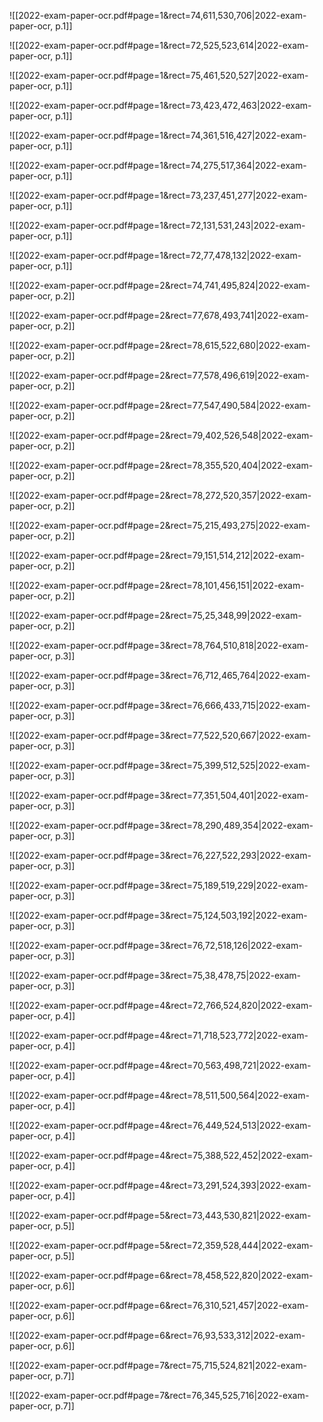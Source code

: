 ![[2022-exam-paper-ocr.pdf#page=1&rect=74,611,530,706|2022-exam-paper-ocr, p.1]]



![[2022-exam-paper-ocr.pdf#page=1&rect=72,525,523,614|2022-exam-paper-ocr, p.1]]



![[2022-exam-paper-ocr.pdf#page=1&rect=75,461,520,527|2022-exam-paper-ocr, p.1]]



![[2022-exam-paper-ocr.pdf#page=1&rect=73,423,472,463|2022-exam-paper-ocr, p.1]]



![[2022-exam-paper-ocr.pdf#page=1&rect=74,361,516,427|2022-exam-paper-ocr, p.1]]



![[2022-exam-paper-ocr.pdf#page=1&rect=74,275,517,364|2022-exam-paper-ocr, p.1]]



![[2022-exam-paper-ocr.pdf#page=1&rect=73,237,451,277|2022-exam-paper-ocr, p.1]]



![[2022-exam-paper-ocr.pdf#page=1&rect=72,131,531,243|2022-exam-paper-ocr, p.1]]



![[2022-exam-paper-ocr.pdf#page=1&rect=72,77,478,132|2022-exam-paper-ocr, p.1]]



![[2022-exam-paper-ocr.pdf#page=2&rect=74,741,495,824|2022-exam-paper-ocr, p.2]]



![[2022-exam-paper-ocr.pdf#page=2&rect=77,678,493,741|2022-exam-paper-ocr, p.2]]



![[2022-exam-paper-ocr.pdf#page=2&rect=78,615,522,680|2022-exam-paper-ocr, p.2]]



![[2022-exam-paper-ocr.pdf#page=2&rect=77,578,496,619|2022-exam-paper-ocr, p.2]]



![[2022-exam-paper-ocr.pdf#page=2&rect=77,547,490,584|2022-exam-paper-ocr, p.2]]



![[2022-exam-paper-ocr.pdf#page=2&rect=79,402,526,548|2022-exam-paper-ocr, p.2]]





![[2022-exam-paper-ocr.pdf#page=2&rect=78,355,520,404|2022-exam-paper-ocr, p.2]]



![[2022-exam-paper-ocr.pdf#page=2&rect=78,272,520,357|2022-exam-paper-ocr, p.2]]



![[2022-exam-paper-ocr.pdf#page=2&rect=75,215,493,275|2022-exam-paper-ocr, p.2]]



![[2022-exam-paper-ocr.pdf#page=2&rect=79,151,514,212|2022-exam-paper-ocr, p.2]]



![[2022-exam-paper-ocr.pdf#page=2&rect=78,101,456,151|2022-exam-paper-ocr, p.2]]



![[2022-exam-paper-ocr.pdf#page=2&rect=75,25,348,99|2022-exam-paper-ocr, p.2]]



![[2022-exam-paper-ocr.pdf#page=3&rect=78,764,510,818|2022-exam-paper-ocr, p.3]]



![[2022-exam-paper-ocr.pdf#page=3&rect=76,712,465,764|2022-exam-paper-ocr, p.3]]



![[2022-exam-paper-ocr.pdf#page=3&rect=76,666,433,715|2022-exam-paper-ocr, p.3]]



![[2022-exam-paper-ocr.pdf#page=3&rect=77,522,520,667|2022-exam-paper-ocr, p.3]]



![[2022-exam-paper-ocr.pdf#page=3&rect=75,399,512,525|2022-exam-paper-ocr, p.3]]



![[2022-exam-paper-ocr.pdf#page=3&rect=77,351,504,401|2022-exam-paper-ocr, p.3]]



![[2022-exam-paper-ocr.pdf#page=3&rect=78,290,489,354|2022-exam-paper-ocr, p.3]]



![[2022-exam-paper-ocr.pdf#page=3&rect=76,227,522,293|2022-exam-paper-ocr, p.3]]



![[2022-exam-paper-ocr.pdf#page=3&rect=75,189,519,229|2022-exam-paper-ocr, p.3]]



![[2022-exam-paper-ocr.pdf#page=3&rect=75,124,503,192|2022-exam-paper-ocr, p.3]]



![[2022-exam-paper-ocr.pdf#page=3&rect=76,72,518,126|2022-exam-paper-ocr, p.3]]



![[2022-exam-paper-ocr.pdf#page=3&rect=75,38,478,75|2022-exam-paper-ocr, p.3]]



![[2022-exam-paper-ocr.pdf#page=4&rect=72,766,524,820|2022-exam-paper-ocr, p.4]]



![[2022-exam-paper-ocr.pdf#page=4&rect=71,718,523,772|2022-exam-paper-ocr, p.4]]



![[2022-exam-paper-ocr.pdf#page=4&rect=70,563,498,721|2022-exam-paper-ocr, p.4]]



![[2022-exam-paper-ocr.pdf#page=4&rect=78,511,500,564|2022-exam-paper-ocr, p.4]]



![[2022-exam-paper-ocr.pdf#page=4&rect=76,449,524,513|2022-exam-paper-ocr, p.4]]



![[2022-exam-paper-ocr.pdf#page=4&rect=75,388,522,452|2022-exam-paper-ocr, p.4]]



![[2022-exam-paper-ocr.pdf#page=4&rect=73,291,524,393|2022-exam-paper-ocr, p.4]]



![[2022-exam-paper-ocr.pdf#page=5&rect=73,443,530,821|2022-exam-paper-ocr, p.5]]


![[2022-exam-paper-ocr.pdf#page=5&rect=72,359,528,444|2022-exam-paper-ocr, p.5]]



![[2022-exam-paper-ocr.pdf#page=6&rect=78,458,522,820|2022-exam-paper-ocr, p.6]]



![[2022-exam-paper-ocr.pdf#page=6&rect=76,310,521,457|2022-exam-paper-ocr, p.6]]



![[2022-exam-paper-ocr.pdf#page=6&rect=76,93,533,312|2022-exam-paper-ocr, p.6]]


![[2022-exam-paper-ocr.pdf#page=7&rect=75,715,524,821|2022-exam-paper-ocr, p.7]]



![[2022-exam-paper-ocr.pdf#page=7&rect=76,345,525,716|2022-exam-paper-ocr, p.7]]

